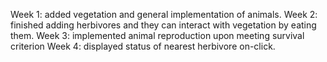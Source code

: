 Week 1: added vegetation and general implementation of animals.
Week 2: finished adding herbivores and they can interact with vegetation by eating them.
Week 3: implemented animal reproduction upon meeting survival criterion
Week 4: displayed status of nearest herbivore on-click.